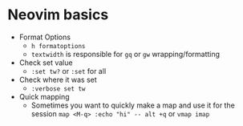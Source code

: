 # Neovim basics

- Format Options
  * `h formatoptions`
  * `textwidth` is responsible for `gq` or `gw`
    wrapping/formatting
- Check set value
  * `:set tw?` or `:set` for all
- Check where it was set
  * `:verbose set tw`
- Quick mapping
  * Sometimes you want to quickly make a map and use it for the session
  `map <M-q> :echo "hi" -- alt +q` or `vmap imap`
